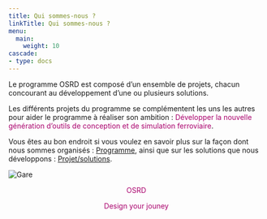 ```yaml
---
title: Qui sommes-nous ?
linkTitle: Qui sommes-nous ?
menu:
  main:
    weight: 10
cascade:
- type: docs
---
```


Le programme OSRD est composé d’un ensemble de projets, chacun concourant au développement d’une ou plusieurs solutions.

Les différents projets du programme se complémentent les uns les autres pour aider le programme à réaliser son ambition : <font color=#aa026d>Développer la nouvelle génération d’outils de conception et de simulation ferroviaire</font>.

Vous êtes au bon endroit si vous voulez en savoir plus sur la façon dont nous sommes organisés : [Programme](./program), ainsi que sur les solutions que nous développons : [Projet/solutions](./project/).

![Gare](station.jpg)

<font color=#aa026d>
<center>OSRD

Design your jouney
</center>
</font>
